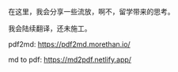 在这里，我会分享一些流放，啊不，留学带来的思考。

我会陆续翻译，还未施工。

pdf2md: https://pdf2md.morethan.io/

md to pdf: https://md2pdf.netlify.app/
